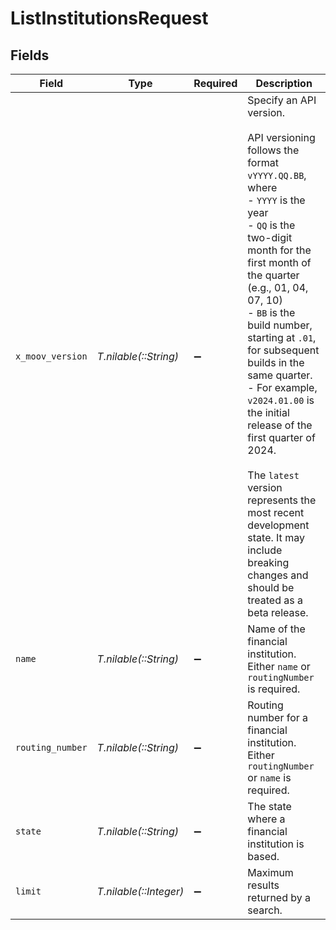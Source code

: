 # ListInstitutionsRequest


## Fields

| Field                                                                                                                                                                                                                                                                                                                                                                                                                                                                                                                             | Type                                                                                                                                                                                                                                                                                                                                                                                                                                                                                                                              | Required                                                                                                                                                                                                                                                                                                                                                                                                                                                                                                                          | Description                                                                                                                                                                                                                                                                                                                                                                                                                                                                                                                       |
| --------------------------------------------------------------------------------------------------------------------------------------------------------------------------------------------------------------------------------------------------------------------------------------------------------------------------------------------------------------------------------------------------------------------------------------------------------------------------------------------------------------------------------- | --------------------------------------------------------------------------------------------------------------------------------------------------------------------------------------------------------------------------------------------------------------------------------------------------------------------------------------------------------------------------------------------------------------------------------------------------------------------------------------------------------------------------------- | --------------------------------------------------------------------------------------------------------------------------------------------------------------------------------------------------------------------------------------------------------------------------------------------------------------------------------------------------------------------------------------------------------------------------------------------------------------------------------------------------------------------------------- | --------------------------------------------------------------------------------------------------------------------------------------------------------------------------------------------------------------------------------------------------------------------------------------------------------------------------------------------------------------------------------------------------------------------------------------------------------------------------------------------------------------------------------- |
| `x_moov_version`                                                                                                                                                                                                                                                                                                                                                                                                                                                                                                                  | *T.nilable(::String)*                                                                                                                                                                                                                                                                                                                                                                                                                                                                                                             | :heavy_minus_sign:                                                                                                                                                                                                                                                                                                                                                                                                                                                                                                                | Specify an API version.<br/><br/>API versioning follows the format `vYYYY.QQ.BB`, where <br/>  - `YYYY` is the year<br/>  - `QQ` is the two-digit month for the first month of the quarter (e.g., 01, 04, 07, 10)<br/>  - `BB` is the build number, starting at `.01`, for subsequent builds in the same quarter. <br/>    - For example, `v2024.01.00` is the initial release of the first quarter of 2024.<br/><br/>The `latest` version represents the most recent development state. It may include breaking changes and should be treated as a beta release. |
| `name`                                                                                                                                                                                                                                                                                                                                                                                                                                                                                                                            | *T.nilable(::String)*                                                                                                                                                                                                                                                                                                                                                                                                                                                                                                             | :heavy_minus_sign:                                                                                                                                                                                                                                                                                                                                                                                                                                                                                                                | Name of the financial institution. Either `name` or `routingNumber` is required.                                                                                                                                                                                                                                                                                                                                                                                                                                                  |
| `routing_number`                                                                                                                                                                                                                                                                                                                                                                                                                                                                                                                  | *T.nilable(::String)*                                                                                                                                                                                                                                                                                                                                                                                                                                                                                                             | :heavy_minus_sign:                                                                                                                                                                                                                                                                                                                                                                                                                                                                                                                | Routing number for a financial institution. Either `routingNumber` or `name` is required.                                                                                                                                                                                                                                                                                                                                                                                                                                         |
| `state`                                                                                                                                                                                                                                                                                                                                                                                                                                                                                                                           | *T.nilable(::String)*                                                                                                                                                                                                                                                                                                                                                                                                                                                                                                             | :heavy_minus_sign:                                                                                                                                                                                                                                                                                                                                                                                                                                                                                                                | The state where a financial institution is based.                                                                                                                                                                                                                                                                                                                                                                                                                                                                                 |
| `limit`                                                                                                                                                                                                                                                                                                                                                                                                                                                                                                                           | *T.nilable(::Integer)*                                                                                                                                                                                                                                                                                                                                                                                                                                                                                                            | :heavy_minus_sign:                                                                                                                                                                                                                                                                                                                                                                                                                                                                                                                | Maximum results returned by a search.                                                                                                                                                                                                                                                                                                                                                                                                                                                                                             |